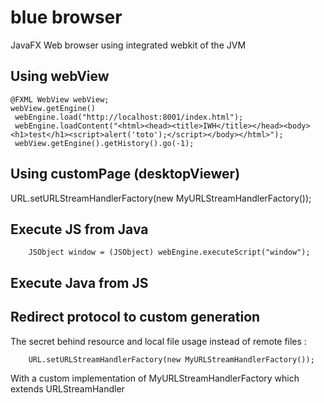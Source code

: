 blue browser
====


JavaFX Web browser using integrated webkit of the JVM

Using webView
-----
    @FXML WebView webView;
    webView.getEngine()
	 webEngine.load("http://localhost:8001/index.html");
	 webEngine.loadContent("<html><head><title>IWH</title></head><body><h1>test</h1><script>alert('toto');</script></body></html>");
	 webView.getEngine().getHistory().go(-1);

Using customPage (desktopViewer)
--

URL.setURLStreamHandlerFactory(new MyURLStreamHandlerFactory());


Execute JS from Java
--
		JSObject window = (JSObject) webEngine.executeScript("window");

Execute Java from JS
--


Redirect protocol to custom generation
---
The secret behind resource and local file usage instead of remote files :

		URL.setURLStreamHandlerFactory(new MyURLStreamHandlerFactory());

With a custom implementation of MyURLStreamHandlerFactory which extends URLStreamHandler
